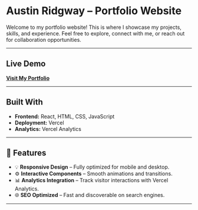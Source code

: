 # Austin Ridgway – Portfolio Website

Welcome to my portfolio website! This is where I showcase my projects, skills, and experience. Feel free to explore, connect with me, or reach out for collaboration opportunities.

---

## Live Demo

**[Visit My Portfolio](https://aridgwayportfolio.vercel.app/)**

---

## Built With

- **Frontend:** React, HTML, CSS, JavaScript
- **Deployment:** Vercel
- **Analytics:** Vercel Analytics

---

## 📝 Features

- 💡 **Responsive Design** – Fully optimized for mobile and desktop.
- ⚙️ **Interactive Components** – Smooth animations and transitions.
- 📊 **Analytics Integration** – Track visitor interactions with Vercel Analytics.
- 🌐 **SEO Optimized** – Fast and discoverable on search engines.

---